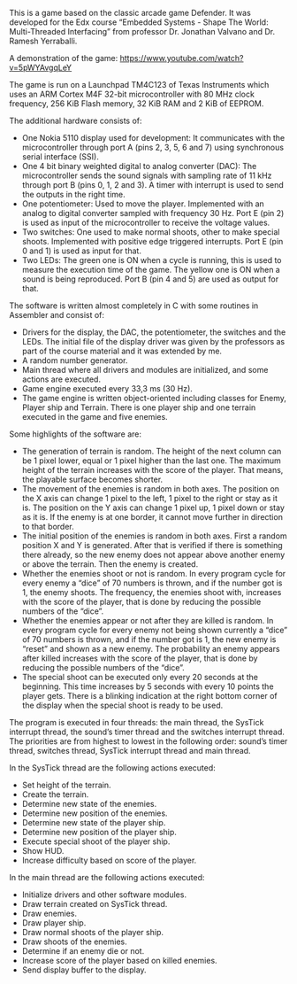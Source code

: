 This is a game based on the classic arcade game Defender. It was developed for the Edx course “Embedded Systems - Shape The World: Multi-Threaded Interfacing” from professor Dr. Jonathan Valvano and Dr. Ramesh Yerraballi.

A demonstration of the game: https://www.youtube.com/watch?v=5pWYAvgqLeY

The game is run on a Launchpad TM4C123 of Texas Instruments which uses an ARM Cortex M4F 32-bit microcontroller with 80 MHz clock frequency, 256 KiB Flash memory, 32 KiB RAM and 2 KiB of EEPROM.

The additional hardware consists of: 
-	One Nokia 5110 display used for development: It communicates with the microcontroller through port A (pins 2, 3, 5, 6 and 7) using synchronous serial interface (SSI).
-	One 4 bit binary weighted digital to analog converter (DAC): The microcontroller sends the sound signals with sampling rate of 11 kHz through port B (pins 0, 1, 2 and 3). A timer with interrupt is used to send the outputs in the right time.
-	One potentiometer: Used to move the player. Implemented with an analog to digital converter sampled with frequency 30 Hz. Port E (pin 2) is used as input of the microcontroller to receive the voltage values.
-	Two switches: One used to make normal shoots, other to make special shoots. Implemented with positive edge triggered interrupts. Port E (pin 0 and 1) is used as input for that. 
-	Two LEDs: The green one is ON when a cycle is running, this is used to measure the execution time of the game. The yellow one is ON when a sound is being reproduced. Port B (pin 4 and 5) are used as output for that.

The software is written almost completely in C with some routines in Assembler and consist of:
-	Drivers for the display, the DAC, the potentiometer, the switches and the LEDs. The initial file of the display driver was given by the professors as part of the course material and it was extended by me.
-	A random number generator.
-	Main thread where all drivers and modules are initialized, and some actions are executed.
-	Game engine executed every 33,3 ms (30 Hz). 
-	The game engine is written object-oriented including classes for Enemy, Player ship and Terrain. There is one player ship and one terrain executed in the game and five enemies. 

Some highlights of the software are:
-	The generation of terrain is random. The height of the next column can be 1 pixel lower, equal or 1 pixel higher than the last one. The maximum height of the terrain increases with the score of the player. That means, the playable surface becomes shorter.
-	The movement of the enemies is random in both axes. The position on the X axis can change 1 pixel to the left, 1 pixel to the right or stay as it is. The position on the Y axis can change 1 pixel up, 1 pixel down or stay as it is. If the enemy is at one border, it cannot move further in direction to that border.
-	The initial position of the enemies is random in both axes. First a random position X and Y is generated. After that is verified if there is something there already, so the new enemy does not appear above another enemy or above the terrain. Then the enemy is created.
-	Whether the enemies shoot or not is random. In every program cycle for every enemy a “dice” of 70 numbers is thrown, and if the number got is 1, the enemy shoots. The frequency, the enemies shoot with, increases with the score of the player, that is done by reducing the possible numbers of the “dice”.
-	Whether the enemies appear or not after they are killed is random. In every program cycle for every enemy not being shown currently a “dice” of 70 numbers is thrown, and if the number got is 1, the new enemy is “reset” and shown as a new enemy. The probability an enemy appears after killed increases with the score of the player, that is done by reducing the possible numbers of the “dice”.
-	The special shoot can be executed only every 20 seconds at the beginning. This time increases by 5 seconds with every 10 points the player gets. There is a blinking indication at the right bottom corner of the display when the special shoot is ready to be used.

The program is executed in four threads: the main thread, the SysTick interrupt thread, the sound’s timer thread and the switches interrupt thread. The priorities are from highest to lowest in the following order: sound’s timer thread, switches thread, SysTick interrupt thread and main thread.

In the SysTick thread are the following actions executed:
-	Set height of the terrain.
-	Create the terrain.
-	Determine new state of the enemies.
-	Determine new position of the enemies.
-	Determine new state of the player ship.
-	Determine new position of the player ship.
-	Execute special shoot of the player ship.
-	Show HUD.
-	Increase difficulty based on score of the player.

In the main thread are the following actions executed:
-	Initialize drivers and other software modules.
-	Draw terrain created on SysTick thread.
-	Draw enemies.
-	Draw player ship.
-	Draw normal shoots of the player ship.
-	Draw shoots of the enemies.
-	Determine if an enemy die or not.
-	Increase score of the player based on killed enemies. 
-	Send display buffer to the display.

